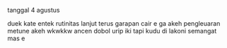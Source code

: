 tanggal 4 agustus

duek kate entek
rutinitas lanjut terus
garapan cair e ga akeh
pengleuaran metune akeh wkwkkw
ancen dobol urip iki
tapi kudu di lakoni
semangat mas e
